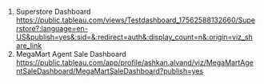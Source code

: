 1. Superstore Dashboard
https://public.tableau.com/views/Testdashboard_17562588132660/Superstore?:language=en-US&publish=yes&:sid=&:redirect=auth&:display_count=n&:origin=viz_share_link
2. MegaMart Agent Sale Dashboard
https://public.tableau.com/app/profile/ashkan.alvand/viz/MegaMartAgentSaleDashboard/MegaMartSaleDashboard?publish=yes
